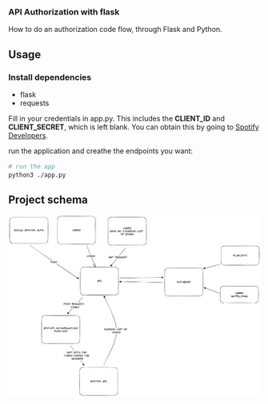 ### API Authorization with flask


How to do an authorization code flow, through Flask and Python.

## Usage

### Install dependencies
- flask
- requests



Fill in your credentials in app.py. This includes the **CLIENT_ID** and **CLIENT_SECRET**, which is left blank. You can obtain this by going to [Spotify Developers](https://developer.spotify.com/my-applications/#!/).


run the application and creathe the endpoints you want:

```bash
# run the app
python3 ./app.py
```

## Project schema

![Basic architecture schema](/assets/spotify_flask.png)
